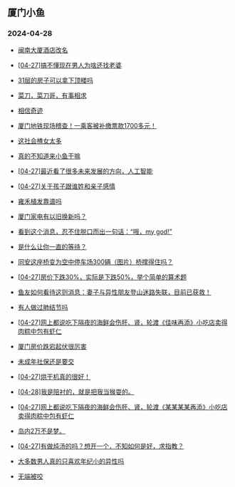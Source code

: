 ## 厦门小鱼 
### 2024-04-28

+ [闽南大厦酒店改名](http://bbs.xmfish.com/read-htm-tid-18182429.html)

+ [[04-27]搞不懂现在男人为啥还找老婆](http://bbs.xmfish.com/read-htm-tid-18182551.html)

+ [31层的房子可以拿下顶楼吗](http://bbs.xmfish.com/read-htm-tid-18182501.html)

+ [菜刀，菜刀哥，有事相求](http://bbs.xmfish.com/read-htm-tid-18182459.html)

+ [相信奇迹](http://bbs.xmfish.com/read-htm-tid-18182525.html)

+ [厦门地铁现场稽查！一乘客被补缴票款1700多元！](http://bbs.xmfish.com/read-htm-tid-18182615.html)

+ [这社会楂女太多](http://bbs.xmfish.com/read-htm-tid-18182563.html)

+ [真的不知道来小鱼干嘛](http://bbs.xmfish.com/read-htm-tid-18182432.html)

+ [[04-27]最近看了很多未来发展的方向，人工智能](http://bbs.xmfish.com/read-htm-tid-18182507.html)

+ [[04-27]关于孩子跟谁姓和亲子感情](http://bbs.xmfish.com/read-htm-tid-18182555.html)

+ [雍禾植发靠谱吗](http://bbs.xmfish.com/read-htm-tid-18182463.html)

+ [厦门家电有以旧换新吗？](http://bbs.xmfish.com/read-htm-tid-18182439.html)

+ [看到这个消息，忍不住脱口而出一句话：“哦，my god!”](http://bbs.xmfish.com/read-htm-tid-18182663.html)

+ [是什么让你一直的等待？](http://bbs.xmfish.com/read-htm-tid-18182635.html)

+ [同安这座桥变为空中停车场300辆（图片）桥撑得住吗？](http://bbs.xmfish.com/read-htm-tid-18182687.html)

+ [[04-27]房价下跌30%，实际是下跌50%，举个简单的算术题](http://bbs.xmfish.com/read-htm-tid-18182709.html)

+ [鱼友如何看待这则消息：妻子与异性朋友登山迷路失联，目前已获救！](http://bbs.xmfish.com/read-htm-tid-18182700.html)

+ [有人做过肺结节吗](http://bbs.xmfish.com/read-htm-tid-18182722.html)

+ [[04-27]网上都说吃下隔夜的海鲜会伤肝、肾，轮渡《佳味再添》小吃店卖得肉粽中包有虾仁](http://bbs.xmfish.com/read-htm-tid-18182734.html)

+ [厦门房价跌宕起伏很厉害](http://bbs.xmfish.com/read-htm-tid-18182717.html)

+ [未成年社保还是要交](http://bbs.xmfish.com/read-htm-tid-18182771.html)

+ [[04-27]烘干机真的很好！](http://bbs.xmfish.com/read-htm-tid-18182834.html)

+ [[04-28]我是陪衬的，就是把我当猴耍的。](http://bbs.xmfish.com/read-htm-tid-18182822.html)

+ [[04-27]网上都说吃下隔夜的海鲜会伤肝、肾，轮渡《某某某某再添》小吃店卖得肉粽中包有虾仁](http://bbs.xmfish.com/read-htm-tid-18182734.html)

+ [岛内2万不是梦。](http://bbs.xmfish.com/read-htm-tid-18182830.html)

+ [[04-27]有做炖汤的吗？想开一个，不知如何是好，求指教？](http://bbs.xmfish.com/read-htm-tid-18182714.html)

+ [大多数男人真的只喜欢年纪小的异性吗](http://bbs.xmfish.com/read-htm-tid-18182914.html)

+ [无端被咬](http://bbs.xmfish.com/read-htm-tid-18182813.html)

